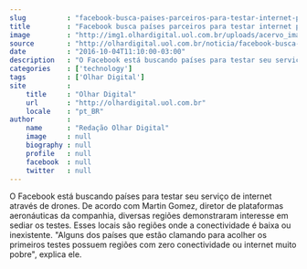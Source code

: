 ```yaml
---
slug          : "facebook-busca-paises-parceiros-para-testar-internet-por-drones"
title         : "Facebook busca países parceiros para testar internet por drones"
image         : "http://img1.olhardigital.uol.com.br/uploads/acervo_imagens/2016/10/20161004111853_660_420.jpg"
source        : "http://olhardigital.uol.com.br/noticia/facebook-busca-paises-parceiros-para-testar-internet-por-drones/62739"
date          : "2016-10-04T11:10:00-03:00"
description   : "O Facebook está buscando países para testar seu serviço de internet através de drones. De acordo com Martin Gomez, diretor de plataformas aeronáuticas da companhia, diversas regiões demonstraram interesse em sediar os testes. Esses locais são regiões onde a conectividade é baixa ou inexistente. 'Alguns dos países que estão clamando para acolher os primeiros testes possuem regiões com zero conectividade ou internet muito pobre', explica ele."
categories    : ['technology']
tags          : ['Olhar Digital']
site          :
    title     : "Olhar Digital"
    url       : "http://olhardigital.uol.com.br"
    locale    : "pt_BR"
author        :
    name      : "Redação Olhar Digital"
    image     : null
    biography : null
    profile   : null
    facebook  : null
    twitter   : null
---
```


O Facebook está buscando países para testar seu serviço de internet através de drones. De acordo com Martin Gomez, diretor de plataformas aeronáuticas da companhia, diversas regiões demonstraram interesse em sediar os testes. Esses locais são regiões onde a conectividade é baixa ou inexistente. "Alguns dos países que estão clamando para acolher os primeiros testes possuem regiões com zero conectividade ou internet muito pobre", explica ele.
